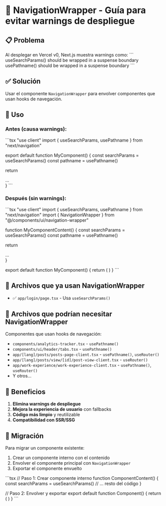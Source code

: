 # 🚀 NavigationWrapper - Guía para evitar warnings de despliegue

## 📋 Problema

Al desplegar en Vercel v0, Next.js muestra warnings como:
\`\`\`
useSearchParams() should be wrapped in a suspense boundary
usePathname() should be wrapped in a suspense boundary
\`\`\`

## ✅ Solución

Usar el componente `NavigationWrapper` para envolver componentes que usan hooks de navegación.

## 🔧 Uso

### Antes (causa warnings):
\`\`\`tsx
"use client"
import { useSearchParams, usePathname } from "next/navigation"

export default function MyComponent() {
  const searchParams = useSearchParams()
  const pathname = usePathname()
  
  return <div>...</div>
}
\`\`\`

### Después (sin warnings):
\`\`\`tsx
"use client"
import { useSearchParams, usePathname } from "next/navigation"
import { NavigationWrapper } from "@/components/ui/navigation-wrapper"

function MyComponentContent() {
  const searchParams = useSearchParams()
  const pathname = usePathname()
  
  return <div>...</div>
}

export default function MyComponent() {
  return (
    <NavigationWrapper>
      <MyComponentContent />
    </NavigationWrapper>
  )
}
\`\`\`

## 📁 Archivos que ya usan NavigationWrapper

- ✅ `app/login/page.tsx` - Usa `useSearchParams()`

## 📝 Archivos que podrían necesitar NavigationWrapper

Componentes que usan hooks de navegación:
- `components/analytics-tracker.tsx` - `usePathname()`
- `components/ui/header/tabs.tsx` - `usePathname()`
- `app/[lang]/posts/posts-page-client.tsx` - `usePathname()`, `useRouter()`
- `app/[lang]/posts/view/[id]/post-view-client.tsx` - `useRouter()`
- `app/work-experience/work-experience-client.tsx` - `usePathname()`, `useRouter()`
- Y otros...

## 🎯 Beneficios

1. **Elimina warnings de despliegue**
2. **Mejora la experiencia de usuario** con fallbacks
3. **Código más limpio** y reutilizable
4. **Compatibilidad con SSR/SSG**

## 🔄 Migración

Para migrar un componente existente:

1. Crear un componente interno con el contenido
2. Envolver el componente principal con `NavigationWrapper`
3. Exportar el componente envuelto

\`\`\`tsx
// Paso 1: Crear componente interno
function ComponentContent() {
  const searchParams = useSearchParams()
  // ... resto del código
}

// Paso 2: Envolver y exportar
export default function Component() {
  return (
    <NavigationWrapper>
      <ComponentContent />
    </NavigationWrapper>
  )
}
\`\`\`
